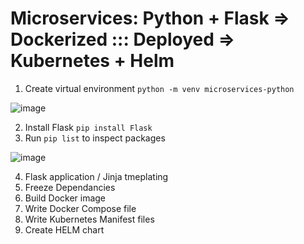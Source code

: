 # Microservices:  Python + Flask  => Dockerized ::: Deployed => Kubernetes + Helm

1. Create virtual environment  ` python -m venv microservices-python ` 

![image](https://user-images.githubusercontent.com/31022640/160261575-4e1622d6-08a1-43f5-ba84-8f69e06e6080.png)

2. Install Flask `pip install Flask`
3. Run `pip list` to inspect packages

![image](https://user-images.githubusercontent.com/31022640/160261535-dce84749-0a26-4946-9bf7-91a6ca706b66.png)

4. Flask application / Jinja tmeplating
5. Freeze Dependancies
6. Build Docker image
7. Write Docker Compose file
8. Write Kubernetes Manifest files
9. Create HELM chart
